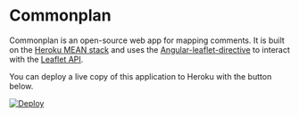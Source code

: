 # Commonplan 

Commonplan is an open-source web app for mapping comments.
It is built on the [Heroku MEAN 
stack](https://devcenter.heroku.com/articles/mean-apps-restful-api) and uses 
the 
[Angular-leaflet-directive](http://tombatossals.github.io/angular-leaflet-directive/#!/) 
to interact with the [Leaflet API](http://leafletjs.com/reference.html).

You can deploy a live copy of this application to Heroku with the button below.

[![Deploy](https://www.herokucdn.com/deploy/button.png)](https://heroku.com/deploy?template=https://github.com/35percent/commonplan)

